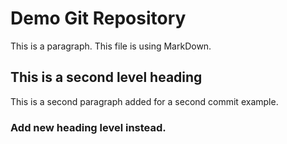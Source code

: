 # Demo Git Repository

This is a paragraph. This file is using MarkDown.

## This is a second level heading

This is a second paragraph added for a second commit example.

### Add new heading level instead.